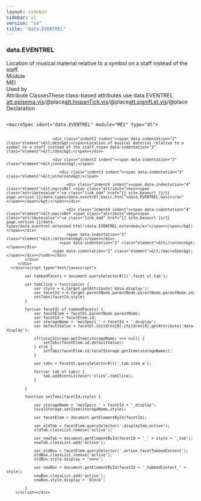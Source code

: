 ```yaml
---
layout: sidebar
sidebar: s1
version: "v4"
title: "data.EVENTREL"
---
```

<div class="specPage">
   <div class="datatypeSpec">
      <h3 id="data.EVENTREL">data.EVENTREL</h3>
      <div class="specs">
         <div class="desc">Location of musical material relative to a symbol on a staff instead of the staff.</div>
         <div class="facet module">
            <div class="label">Module</div>
            <div class="statement text">MEI</div>
         </div>
         <div class="facet usedBy" id="usedBy">
            <div class="label">Used by</div>
            <div class="statement list">
               <div class="classBox dtBox" title="Attribute Classes">
                  <div class="classHeading"><label class="classLabel">Attribute Classes</label><span class="classDesc">These class-based attributes use data.EVENTREL</span></div>
                  <div class="classContent"><span class="ident attclass" data-ident="att.episema.vis" data-module="MEI.visual"><a class="classLink" title="Visual domain attributes." href="{{ site.baseurl }}/{{ page.version }}/attribute-classes/att.episema.vis.html">att.episema.vis</a>/<span title="Captures the placement of the episema with respect to the neume or neume component with which it is associated.">@place</span></span><span class="ident attclass" data-ident="att.hispanTick.vis" data-module="MEI.visual"><a class="classLink" title="Visual domain attributes." href="{{ site.baseurl }}/{{ page.version }}/attribute-classes/att.hispantick.vis.html">att.hispanTick.vis</a>/<span title="Captures the placement of the tick mark with respect to the neume or neume component with which it is associated.">@place</span></span><span class="ident attclass" data-ident="att.signifLet.vis" data-module="MEI.visual"><a class="classLink" title="Visual domain attributes." href="{{ site.baseurl }}/{{ page.version }}/attribute-classes/att.signiflet.vis.html">att.signifLet.vis</a>/<span title="Captures the placement of the sequence of characters with respect to the neume or neume component with which it is associated.">@place</span></span></div>
               </div>
            </div>
         </div>
         <div class="facet declaration">
            <div class="label">Declaration</div>
            <div class="statement declaration">
               <div class="code" xml:space="preserve" data-lang="ODD"><code>
                     <div class="indent1 indent"><span data-indentation="1" class="element">&lt;macroSpec <span class="attribute">ident=</span><span class="attributevalue">"data.EVENTREL"</span> <span class="attribute">module=</span><span class="attributevalue">"MEI"</span> <span class="attribute">type=</span><span class="attributevalue">"dt"</span>&gt;</span>
                        
                        <div class="indent2 indent"><span data-indentation="2" class="element">&lt;desc&gt;</span>Location of musical material relative to a symbol on a staff instead of the staff.<span data-indentation="2" class="element">&lt;/desc&gt;</span></div>
                        
                        <div class="indent2 indent"><span data-indentation="2" class="element">&lt;content&gt;</span>
                           
                           <div class="indent3 indent"><span data-indentation="3" class="element">&lt;alternate&gt;</span>
                              
                              <div class="indent4 indent"><span data-indentation="4" class="element">&lt;macroRef <span class="attribute">key=<span class="attributevalue">"<a class="link_odd" href="{{ site.baseurl }}/{{ page.version }}/data-types/data.eventrel.basic.html">data.EVENTREL.basic</a>"</span></span>/&gt;</span></div>
                              
                              <div class="indent4 indent"><span data-indentation="4" class="element">&lt;macroRef <span class="attribute">key=<span class="attributevalue">"<a class="link_odd" href="{{ site.baseurl }}/{{ page.version }}/data-types/data.eventrel.extended.html">data.EVENTREL.extended</a>"</span></span>/&gt;</span></div>
                              <span data-indentation="3" class="element">&lt;/alternate&gt;</span></div>
                           <span data-indentation="2" class="element">&lt;/content&gt;</span></div>
                        <span data-indentation="1" class="element">&lt;/macroSpec&gt;</span></div></code></div>
            </div>
         </div>
      </div><script type="text/javascript">
            
            var tabbedFacets = document.querySelectorAll('.facet ul.tab');
            
            var tabClick = function(e) {
                var style = e.target.getAttribute('data-display');
                var facetId = e.target.parentNode.parentNode.parentNode.parentNode.id;
                setTabs(facetId,style)
            }
            
            for(var facetUl of tabbedFacets) {
                var facetElem = facetUl.parentNode.parentNode;
                var facetId = facetElem.id;
                var storageName = 'meiSpecs_' + facetId + '_display';
                var defaultValue = facetUl.children[0].children[0].getAttribute('data-display');
                
                if(localStorage.getItem(storageName) === null) {
                    setTabs(facetElem.id,defaultValue);
                } else {
                    setTabs(facetElem.id,localStorage.getItem(storageName));
                }
                
                var tabs = facetUl.querySelectorAll('.tab-item a');
                
                for(var tab of tabs) {
                    tab.addEventListener('click',tabClick);
                }
                
            }
            
            function setTabs(facetId,style) {
                
                var storageName = 'meiSpecs_' + facetId + '_display';
                localStorage.setItem(storageName,style);
                
                var facetElem = document.getElementById(facetId);
                
                var oldTab = facetElem.querySelector('.displayTab.active');
                oldTab.classList.remove('active');
                
                var newTab = document.getElementById(facetId + '_' + style + '_tab');
                newTab.classList.add('active');
                
                var oldBox = facetElem.querySelector('.active.facetTabbedContent');
                oldBox.classList.remove('active');
                oldBox.style.display = 'none';
                
                var newBox = document.getElementById(facetId + '_tabbedContent_' + style);
                newBox.classList.add('active');
                newBox.style.display = 'block';
                
            }
        </script></div>
</div>